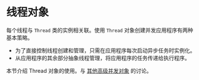 # 线程对象
每个线程与 `Thread` 类的实例相关联。使用 `Thread` 对象创建并发应用程序有两种基本策略。

* 为了直接控制线程创建和管理，只需在应用程序每次启动异步任务时实例化。
* 从应用程序的其余部分抽象线程管理，将应用程序的任务传递给执行程序。

本节介绍 Thread 对象的使用。与 [其他高级并发对象](./highlevel.md) 的讨论。
